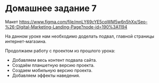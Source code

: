 # Домашнее задание 7

Макет <https://www.figma.com/file/mnLY69cYE5cqWM5w6n5hXx/Seo-%26-Digital-Marketing-Landing-Page?node-id=190%3A1194>

На данном уроке нам необходимо доделать подвал, главной страницы интернет-магазина.

Продолжаем работу с проектом из прошлого урока:

* Добавляем весь контент подвала сайта.
* Создаём планшетную версию проекта.
* Создаем мобильную версию проекта.
* Добавляем эффекты наведения.
